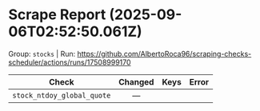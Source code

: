 # Scrape Report (2025-09-06T02:52:50.061Z)

Group: `stocks`  |  Run: https://github.com/AlbertoRoca96/scraping-checks-scheduler/actions/runs/17508999170

| Check | Changed | Keys | Error |
|---|:---:|:--|:--|
| `stock_ntdoy_global_quote` | — |  |  |
